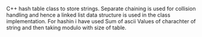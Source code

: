 C++ hash table class to store strings. Separate chaining is used for collision handling and hence a linked list data structure is used in the class implementation. 
For hashin i have used Sum of ascii Values of charachter of string and then taking modulo with size of table.
